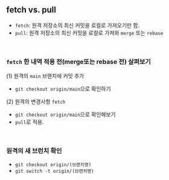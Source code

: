 ## fetch vs. pull

- `fetch`: 원격 저장소의 최신 커밋을 로컬로 가져오기만 함.
- `pull`: 원격 저장소의 최신 커밋을 로컬로 가져와 `merge` 또는 `rebase`

<br />

### `fetch` 한 내역 적용 전(merge또는 rebase 전) 살펴보기

(1) 원격의 `main` 브랜치에 커밋 추가<br />

- `git checkout origin/main`으로 확인하기<br />

(2) 원격의 변경사항 `fetch`<br />

- `git checkout origin/main`으로 확인해보기<br />
- `pull`로 적용.<br />

<br />

### 원격의 새 브런치 확인

- `git checkout origin/(브랜치명)`<br />
- `git switch -t origin/(브랜치명)`<br />
